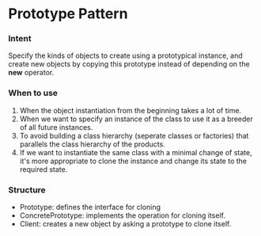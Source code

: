 # Prototype Pattern

### Intent

Specify the kinds of objects to create using a prototypical instance, and create new objects by copying this prototype instead of depending on the **new** operator.

### When to use

1. When the object instantiation from the beginning takes a lot of time.
2. When we want to specify an instance of the class to use it as a breeder of all future instances.
3. To avoid building a class hierarchy (seperate classes or factories) that parallels the class hierarchy of the products.
4. If we want to instantiate the same class with a minimal change of state, it's more appropriate to clone the instance and change its state to the required state.

### Structure

- Prototype: defines the interface for cloning
- ConcretePrototype: implements the operation for cloning itself.
- Client: creates a new object by asking a prototype to clone itself.
